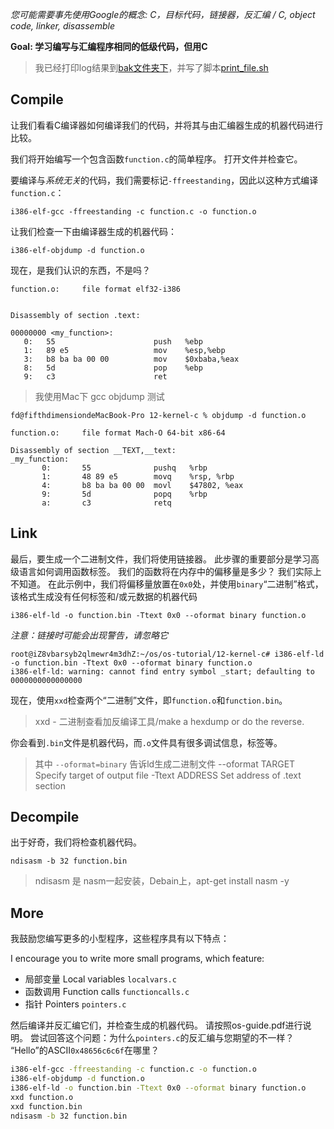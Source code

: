 *您可能需要事先使用Google的概念: C，目标代码，链接器，反汇编 / C, object code, linker, disassemble*

**Goal: 学习编写与汇编程序相同的低级代码，但用C**

> 我已经打印log结果到[bak文件夹下](./bak)，并写了脚本[print_file.sh](./print_file.sh)

Compile
-------

让我们看看C编译器如何编译我们的代码，并将其与由汇编器生成的机器代码进行比较。

我们将开始编写一个包含函数`function.c`的简单程序。 打开文件并检查它。

要编译与*系统无关*的代码，我们需要标记`-ffreestanding`，因此以这种方式编译`function.c`：

`i386-elf-gcc -ffreestanding -c function.c -o function.o`

让我们检查一下由编译器生成的机器代码：

`i386-elf-objdump -d function.o`

现在，是我们认识的东西，不是吗？
```text
function.o:     file format elf32-i386


Disassembly of section .text:

00000000 <my_function>:
   0:   55                      push   %ebp
   1:   89 e5                   mov    %esp,%ebp
   3:   b8 ba ba 00 00          mov    $0xbaba,%eax
   8:   5d                      pop    %ebp
   9:   c3                      ret    
```
> 我使用Mac下 gcc objdump 测试
```text
fd@fifthdimensiondeMacBook-Pro 12-kernel-c % objdump -d function.o 

function.o:     file format Mach-O 64-bit x86-64

Disassembly of section __TEXT,__text:
_my_function:
       0:       55              pushq   %rbp
       1:       48 89 e5        movq    %rsp, %rbp
       4:       b8 ba ba 00 00  movl    $47802, %eax
       9:       5d              popq    %rbp
       a:       c3              retq
```

Link
----

最后，要生成一个二进制文件，我们将使用链接器。 此步骤的重要部分是学习高级语言如何调用函数标签。 我们的函数将在内存中的偏移量是多少？ 我们实际上不知道。 在此示例中，我们将偏移量放置在`0x0`处，并使用`binary`“二进制”格式，该格式生成没有任何标签和/或元数据的机器代码

`i386-elf-ld -o function.bin -Ttext 0x0 --oformat binary function.o`

*注意：链接时可能会出现警告，请忽略它*
```text
root@iZ8vbarsyb2qlmewr4m3dhZ:~/os/os-tutorial/12-kernel-c# i386-elf-ld -o function.bin -Ttext 0x0 --oformat binary function.o
i386-elf-ld: warning: cannot find entry symbol _start; defaulting to 0000000000000000
```
现在，使用`xxd`检查两个“二进制”文件，即`function.o`和`function.bin`。 

> xxd - 二进制查看加反编译工具/make a hexdump or do the reverse.

你会看到`.bin`文件是机器代码，而`.o`文件具有很多调试信息，标签等。

> 其中 `--oformat=binary` 告诉ld生成二进制文件
>  --oformat TARGET            Specify target of output file
>  -Ttext ADDRESS              Set address of .text section


Decompile
---------
出于好奇，我们将检查机器代码。

`ndisasm -b 32 function.bin`

> ndisasm 是 nasm一起安装，Debain上，apt-get install nasm -y

More
----
我鼓励您编写更多的小型程序，这些程序具有以下特点：

I encourage you to write more small programs, which feature:

- 局部变量 Local variables `localvars.c`
- 函数调用 Function calls `functioncalls.c`
- 指针 Pointers `pointers.c`

然后编译并反汇编它们，并检查生成的机器代码。 请按照os-guide.pdf进行说明。 尝试回答这个问题：为什么`pointers.c`的反汇编与您期望的不一样？ “Hello”的ASCII`0x48656c6c6f`在哪里？

```bash
i386-elf-gcc -ffreestanding -c function.c -o function.o
i386-elf-objdump -d function.o
i386-elf-ld -o function.bin -Ttext 0x0 --oformat binary function.o
xxd function.o 
xxd function.bin
ndisasm -b 32 function.bin
```